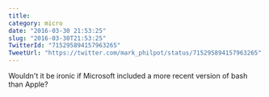 ```yaml
---
title: 
category: micro
date: "2016-03-30 21:53:25"
slug: "2016-03-30T21:53:25"
TwitterId: "715295894157963265"
TweetUrl: "https://twitter.com/mark_philpot/status/715295894157963265"
---
```


Wouldn't it be ironic if Microsoft included a more recent version of bash than
Apple?
